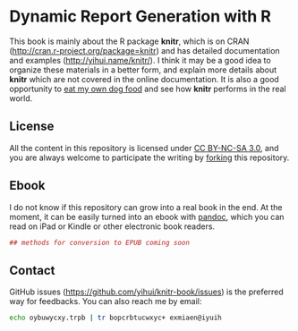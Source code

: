 # Dynamic Report Generation with R

This book is mainly about the R package **knitr**, which is on CRAN (<http://cran.r-project.org/package=knitr>) and has detailed documentation and examples (<http://yihui.name/knitr/>). I think it may be a good idea to organize these materials in a better form, and explain more details about **knitr** which are not covered in the online documentation. It is also a good opportunity to [eat my own dog food](http://en.wikipedia.org/wiki/Eating_your_own_dog_food) and see how **knitr** performs in the real world.

## License

All the content in this repository is licensed under [CC BY-NC-SA 3.0](http://creativecommons.org/licenses/by-nc-sa/3.0/), and you are always welcome to participate the writing by [forking](https://github.com/yihui/knitr-book/fork_select) this repository.

## Ebook

I do not know if this repository can grow into a real book in the end. At the moment, it can be easily turned into an ebook with [pandoc](http://johnmacfarlane.net/pandoc/), which you can read on iPad or Kindle or other electronic book readers.

```r
## methods for conversion to EPUB coming soon
```

## Contact

GitHub issues (<https://github.com/yihui/knitr-book/issues>) is the preferred way for feedbacks. You can also reach me by email:

```bash
echo oybuwycxy.trpb | tr bopcrbtucwxyc+ exmiaen@iyuih
```

